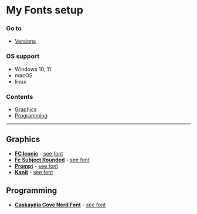 # **My Fonts setup**

### **Go to**
- [Versions](./versions.json)

### **OS support**
- Windows 10, 11
- macOS
- linux

### **Contents**
- [Graphics](./readme.md#graphics)
- [Programming](./readme.md#programming)

---

## **Graphics**
- **[FC Iconic](https://www.f0nt.com/download/fontcraft/FC-Iconic.zip)** - [see font](https://www.f0nt.com/release/fc-iconic/)
- **[Fc Subject Rounded](https://www.f0nt.com/download/fontcraft/FC-Subject-Rounded.zip)** - [see font](https://www.f0nt.com/release/fc-subject-rounded/)
- **[Prompt](https://fonts.google.com/download?family=Prompt)** - [see font](https://fonts.google.com/specimen/Prompt?query=prompt)
- **[Kanit](https://fonts.google.com/download?family=Kanit)** - [see font](https://fonts.google.com/specimen/Kanit)

## **Programming**
- **[Caskaydia Cove Nerd Font](https://github.com/ryanoasis/nerd-fonts/releases/download/v2.1.0/CascadiaCode.zip)** - [see font](https://www.nerdfonts.com/font-downloads)
